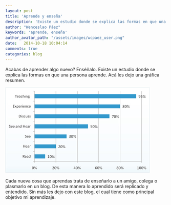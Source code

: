 ```yaml
---
layout: post
title: 'Aprende y enseña'
description: 'Existe un estudio donde se explica las formas en que una persona aprende.'
author: "Wenceslao Páez"
keywords: 'aprende, enseña'
author_avatar_path: "/assets/images/wcpaez_user.png"
date:   2014-10-18 10:04:14
comments: true
categories: blog
---
```


Acabas de aprender algo nuevo? Enséñalo. Existe un estudio donde se explica las formas en que una persona aprende. Acá les dejo una gráfica resumen. 

![learning](/public/images/learning.jpg)

Cada nueva cosa que aprendas trata de enseñarlo a un amigo, colega o plasmarlo en un blog. De esta manera lo aprendido será replicado y entendido. Sin más les dejo con este blog, el cual tiene como principal objetivo mi aprendizaje.
